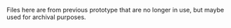 Files here are from previous prototype that are no longer in use, but maybe used for archival purposes.